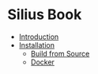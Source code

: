 # Silius Book

- [Introduction](./intro.md)
- [Installation](./installation/installation.md)
    - [Build from Source](./installation/source.md)
    - [Docker](./installation/docker.md)
